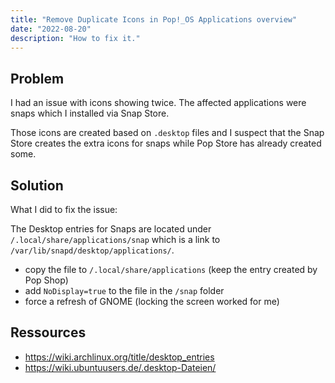 ```yaml
---
title: "Remove Duplicate Icons in Pop!_OS Applications overview"
date: "2022-08-20"
description: "How to fix it."
---
```


## Problem
I had an issue with icons showing twice. The affected applications were snaps which I installed via Snap Store.

Those icons are created based on `.desktop` files and I suspect that the Snap Store creates the extra icons for snaps while Pop Store has already created some.


## Solution
What I did to fix the issue:

The Desktop entries for Snaps are located under `/.local/share/applications/snap` which is a link to `/var/lib/snapd/desktop/applications/`.

- copy the file to `/.local/share/applications` (keep the entry created by Pop Shop)
- add `NoDisplay=true` to the file in the `/snap` folder
- force a refresh of GNOME (locking the screen worked for me)

## Ressources
- https://wiki.archlinux.org/title/desktop_entries
- https://wiki.ubuntuusers.de/.desktop-Dateien/
